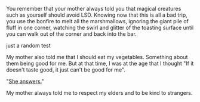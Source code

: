 You remember that your mother always told you that magical creatures 
such as yourself should avoid LSD. Knowing now that this is all a bad 
trip, you use the bonfire to melt all the marshmallows, ignoring the 
giant pile of fluff in one corner, watching the swirl and glitter of 
the toasting surface until you can walk out of the corner and back 
into the bar.

just a random test

My mother also told me that I should eat my vegetables.
Something about them being good for me. 
But at that time, I was at the age that I thought "If it doesn't taste good, it just can't be good for me".

"[She answers.](../bear-story/bear-story.md)"



My mother always told me to respect my elders and to be kind to strangers. 
